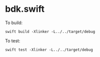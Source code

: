 # bdk.swift

To build:
```
swift build -Xlinker -L../../target/debug
```

To test:
```
swift test -Xlinker -L../../target/debug
```
